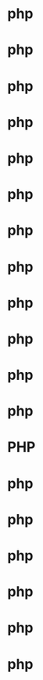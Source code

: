 # php
# php
# php
# php
# php
# php
# php
# php
# php
# php
# php
# php
# PHP
# php
# php
# php
# php
# php
# php
